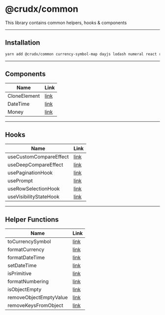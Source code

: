 # @crudx/common

This library contains common helpers, hooks & components

---

## Installation

```bash
yarn add @crudx/common currency-symbol-map dayjs lodash numeral react react-dom
```

---

## Components

| Name         | Link                                            |
| ------------ | ----------------------------------------------- |
| CloneElement | [link](https://github.com/louiskhenghao/crudx/blob/main/libs/common/src/components/CloneElement/README.md) |
| DateTime     | [link](https://github.com/louiskhenghao/crudx/blob/main/libs/common/src/components/DateTime/README.md)     |
| Money        | [link](https://github.com/louiskhenghao/crudx/blob/main/libs/common/src/components/Money/README.md)        |

---

## Hooks

| Name                   | Link                                                 |
| ---------------------- | ---------------------------------------------------- |
| useCustomCompareEffect | [link](https://github.com/louiskhenghao/crudx/blob/main/libs/common/src/hooks/useCustomCompareEffect/README.md) |
| useDeepCompareEffect   | [link](https://github.com/louiskhenghao/crudx/blob/main/libs/common/src/hooks/useDeepCompareEffect/README.md)   |
| usePaginationHook      | [link](https://github.com/louiskhenghao/crudx/blob/main/libs/common/src/hooks/usePaginationHook/README.md)      |
| usePrompt              | [link](https://github.com/louiskhenghao/crudx/blob/main/libs/common/src/hooks/usePrompt/README.md)              |
| useRowSelectionHook    | [link](https://github.com/louiskhenghao/crudx/blob/main/libs/common/src/hooks/useRowSelectionHook/README.md)    |
| useVisibilityStateHook | [link](https://github.com/louiskhenghao/crudx/blob/main/libs/common/src/hooks/useVisibilityStateHook/README.md) |

---

## Helper Functions

| Name                   | Link                                   |
| ---------------------- | -------------------------------------- |
| toCurrencySymbol       | [link](https://github.com/louiskhenghao/crudx/blob/main/libs/common/src/helpers/currency.tsx#L18) |
| formatCurrency         | [link](https://github.com/louiskhenghao/crudx/blob/main/libs/common/src/helpers/currency.tsx#L30) |
| formatDateTime         | [link](https://github.com/louiskhenghao/crudx/blob/main/libs/common/src/helpers/date.ts#L18)      |
| setDateTime            | [link](https://github.com/louiskhenghao/crudx/blob/main/libs/common/src/helpers/date.ts#L41)      |
| isPrimitive            | [link](https://github.com/louiskhenghao/crudx/blob/main/libs/common/src/helpers/general.ts#L8)    |
| formatNumbering        | [link](https://github.com/louiskhenghao/crudx/blob/main/libs/common/src/helpers/general.ts#L13)   |
| isObjectEmpty          | [link](https://github.com/louiskhenghao/crudx/blob/main/libs/common/src/helpers/object.ts#L14)    |
| removeObjectEmptyValue | [link](https://github.com/louiskhenghao/crudx/blob/main/libs/common/src/helpers/object.ts#L18)    |
| removeKeysFromObject   | [link](https://github.com/louiskhenghao/crudx/blob/main/libs/common/src/helpers/object.ts#L45)    |
